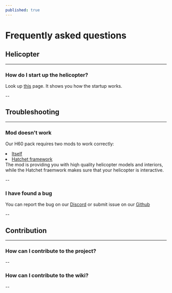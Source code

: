 ```yaml
---
published: true
---
```

# Frequently asked questions

## Helicopter

---

### How do I start up the helicopter?
Look up <a href="../public_h-60/engine_start.html">this</a> page. It shows you how the startup works.

--

## Troubleshooting

---

### Mod doesn't work
Our H60 pack requires two mods to work correctly:
<li> <a href = "https://steamcommunity.com/sharedfiles/filedetails/?id=1745501605">Itself</a>
<li> <a href = "https://steamcommunity.com/workshop/filedetails/?id=1745501106">Hatchet framework</a>

<br>
The mod is providing you with hiqh quality helicopter models and interiors, while the Hatchet fraemwork makes sure that your helicopter is interactive. <br>

--

### I have found a bug
You can report the bug on our <a href="https://discord.gg/4AYEfFD">Discord</a> or submit issue on our <a href="https://github.com/Project-Hatchet/public_h-60/issues/new/choose">Github</a><br>

--
## Contribution

---
### How can I contribute to the project?

--

### How can I contribute to the wiki?


--